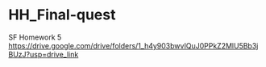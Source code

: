 # HH_Final-quest
SF Homework 5
https://drive.google.com/drive/folders/1_h4y903bwvIQuJ0PPkZ2MlU5Bb3jBUzJ?usp=drive_link
